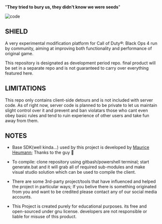 "**They tried to bury us, they didn't know we were seeds**"

![code](https://raw.githubusercontent.com/project-bo4/shield-development/master/assets/readme_header.jpg)

## SHIELD
A very experimental modification platform for Call of Duty®: Black Ops 4 run by community, aiming at improving both functionality and performance of original game.

This repository is designated as development period repo. final product will be set in a separate repo and is not guaranteed to carry over everything featured here.

## LIMITATIONS
This repo only contains client-side detours and is not included with server code. As of right now, server code is planned to be private to let us maintain slight control over it and prevent and ban violatars those who cant even obey basic rules and tend to ruin experience of other users and take fun away from them.




## NOTES
- Base SDK(well kinda...) used by this project is developed by [Maurice Heumann](https://github.com/momo5502); Thanks to the guy 🫡

- To compile: clone repository using gitbash/powershell terminal; start generate.bat and it will grab all of required sub-modules and make visual studio solution which can be used to compile the client.

- There are some 3rd-party project/tools that have influenced and helped the project in particular ways; If you belive there is something originated from you and want to be credited please contact any of our social media accounts.

- This Project is created purely for educational purposes. its free and open-sourced under gnu license. developers are not responsible or liable for misuse of this product.
